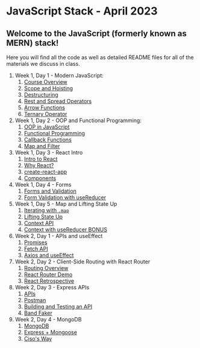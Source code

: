 # JavaScript Stack - April 2023

## Welcome to the JavaScript (formerly known as MERN) stack!

Here you will find all the code as well as detailed README files for all of the materials we discuss in class.

1. Week 1, Day 1 - Modern JavaScript:
   1. [Course Overview](./01-javascript/w1d1-course-overview/)
   2. [Scope and Hoisting](./01-javascript/w1d1-fundamentals/02-scope-and-hoisting/)
   3. [Destructuring](./01-javascript/w1d1-fundamentals/03-destructuring/)
   4. [Rest and Spread Operators](./01-javascript/w1d1-fundamentals/04-rest-and-spread/)
   5. [Arrow Functions](./01-javascript/w1d1-fundamentals/05-arrow-functions/)
   6. [Ternary Operator](./01-javascript/w1d1-fundamentals/06-ternary-operator/)
2. Week 1, Day 2 - OOP and Functional Programming:
   1. [OOP in JavaScript](./01-javascript/w1d2-oop/)
   2. [Functional Programming](./01-javascript/w1d2-functional-programming/)
   3. [Callback Functions](./01-javascript/w1d2-functional-programming/01-callback-functions/)
   4. [Map and Filter](./01-javascript/w1d2-functional-programming/02-map-and-filter/)
3. Week 1, Day 3 - React Intro
   1. [Intro to React](./02-react/w1d3-intro-to-react/)
   2. [Why React?](./02-react/w1d3-intro-to-react/why-react/)
   3. [create-react-app](./02-react/w1d3-cra/)
   4. [Components](./02-react/w1d3-components/)
4. Week 1, Day 4 - Forms
   1. [Forms and Validation](./02-react/w1d4-forms/)
   2. [Form Validation with useReducer](./02-react/w1d4-use-reducer/)
5. Week 1, Day 5 - Map and Lifting State Up
   1. [Iterating with `.map`](./02-react/w1d5-iterating-map/)
   2. [Lifting State Up](./02-react/w1d5-lifting-state/)
   3. [Context API](./02-react/w1d5-context-api/)
   4. [Context with useReducer BONUS](./02-react/w1d6-context-with-reducer/)
6. Week 2, Day 1 - APIs and useEffect
   1. [Promises](./02-react/w2d1-apis/promises/)
   2. [Fetch API](./02-react/w2d1-apis/fetch/)
   3. [Axios and useEffect](./02-react/w2d1-apis/axios-intro/)
7. Week 2, Day 2 - Client-Side Routing with React Router
   1. [Routing Overview](./02-react/w2d2-routing/)
   2. [React Router Demo](./02-react/w2d2-routing/routing-demo/)
   3. [React Retrospective](./02-react/w2d2-routing/retrospective/)
8. Week 2, Day 3 - Express APIs
   1. [APIs](./03-express/01.apis/)
   2. [Postman](./03-express/02.postman/)
   3. [Building and Testing an API](./03-express/03.express/todos-api/)
   4. [Band Faker](./03-express/03.express/band-faker/)
9. Week 2, Day 4 - MongoDB
   1.  [MongoDB](./04-mongodb-mongoose/)
   2.  [Express + Mongoose](./04-mongodb-mongoose/express-mongoose/server/)
   3.  [Ciso's Way](./04-mongodb-mongoose/ciso-server/server/)